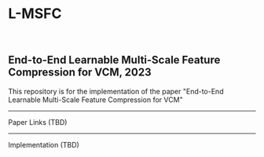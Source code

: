 # L-MSFC
<br>

## End-to-End Learnable Multi-Scale Feature Compression for VCM, 2023

This repository is for the implementation of the paper "End-to-End Learnable Multi-Scale Feature Compression for VCM"

---
Paper Links (TBD)
<br>

---
Implementation (TBD)
